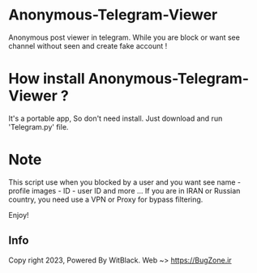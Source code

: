 # Anonymous-Telegram-Viewer
Anonymous post viewer in telegram. While you are block or want see channel without seen and create fake account !

# How install Anonymous-Telegram-Viewer ?
It's a portable app, So don't need install. Just download and run 'Telegram.py' file.

# Note
This script use when you blocked by a user and you want see name - profile images - ID - user ID and more ...
If you are in IRAN or Russian country, you need use a VPN or Proxy for bypass filtering.

Enjoy!


Info
-
Copy right 2023, Powered By WitBlack. Web ~> https://BugZone.ir
